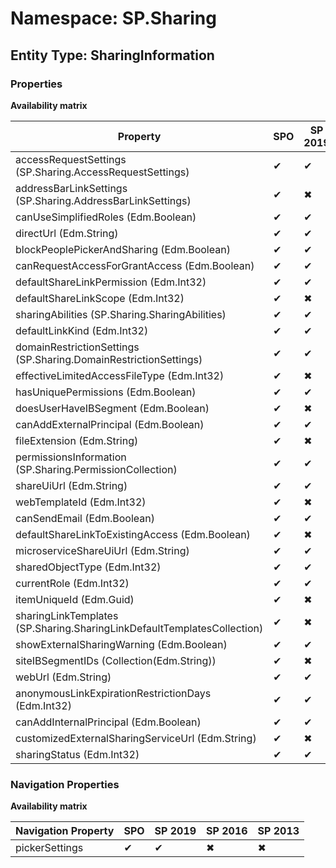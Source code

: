 # Namespace: SP.Sharing
## Entity Type: SharingInformation

### Properties

**Availability matrix**

Property | SPO | SP 2019 | SP 2016 | SP 2013
----------|-----|---------|---------|--------
accessRequestSettings (SP.Sharing.AccessRequestSettings) | ✔ | ✔ | ✖ | ✖
addressBarLinkSettings (SP.Sharing.AddressBarLinkSettings) | ✔ | ✖ | ✖ | ✖
canUseSimplifiedRoles (Edm.Boolean) | ✔ | ✔ | ✖ | ✖
directUrl (Edm.String) | ✔ | ✔ | ✖ | ✖
blockPeoplePickerAndSharing (Edm.Boolean) | ✔ | ✔ | ✖ | ✖
canRequestAccessForGrantAccess (Edm.Boolean) | ✔ | ✔ | ✖ | ✖
defaultShareLinkPermission (Edm.Int32) | ✔ | ✔ | ✖ | ✖
defaultShareLinkScope (Edm.Int32) | ✔ | ✖ | ✖ | ✖
sharingAbilities (SP.Sharing.SharingAbilities) | ✔ | ✔ | ✖ | ✖
defaultLinkKind (Edm.Int32) | ✔ | ✔ | ✖ | ✖
domainRestrictionSettings (SP.Sharing.DomainRestrictionSettings) | ✔ | ✔ | ✖ | ✖
effectiveLimitedAccessFileType (Edm.Int32) | ✔ | ✖ | ✖ | ✖
hasUniquePermissions (Edm.Boolean) | ✔ | ✔ | ✖ | ✖
doesUserHaveIBSegment (Edm.Boolean) | ✔ | ✖ | ✖ | ✖
canAddExternalPrincipal (Edm.Boolean) | ✔ | ✔ | ✖ | ✖
fileExtension (Edm.String) | ✔ | ✖ | ✖ | ✖
permissionsInformation (SP.Sharing.PermissionCollection) | ✔ | ✔ | ✖ | ✖
shareUiUrl (Edm.String) | ✔ | ✔ | ✖ | ✖
webTemplateId (Edm.Int32) | ✔ | ✖ | ✖ | ✖
canSendEmail (Edm.Boolean) | ✔ | ✔ | ✖ | ✖
defaultShareLinkToExistingAccess (Edm.Boolean) | ✔ | ✖ | ✖ | ✖
microserviceShareUiUrl (Edm.String) | ✔ | ✔ | ✖ | ✖
sharedObjectType (Edm.Int32) | ✔ | ✔ | ✖ | ✖
currentRole (Edm.Int32) | ✔ | ✔ | ✖ | ✖
itemUniqueId (Edm.Guid) | ✔ | ✖ | ✖ | ✖
sharingLinkTemplates (SP.Sharing.SharingLinkDefaultTemplatesCollection) | ✔ | ✖ | ✖ | ✖
showExternalSharingWarning (Edm.Boolean) | ✔ | ✔ | ✖ | ✖
siteIBSegmentIDs (Collection(Edm.String)) | ✔ | ✖ | ✖ | ✖
webUrl (Edm.String) | ✔ | ✔ | ✖ | ✖
anonymousLinkExpirationRestrictionDays (Edm.Int32) | ✔ | ✔ | ✖ | ✖
canAddInternalPrincipal (Edm.Boolean) | ✔ | ✔ | ✖ | ✖
customizedExternalSharingServiceUrl (Edm.String) | ✔ | ✖ | ✖ | ✖
sharingStatus (Edm.Int32) | ✔ | ✔ | ✖ | ✖

### Navigation Properties

**Availability matrix**

Navigation Property | SPO | SP 2019 | SP 2016 | SP 2013
----------|-----|---------|---------|--------
pickerSettings | ✔ | ✔ | ✖ | ✖
